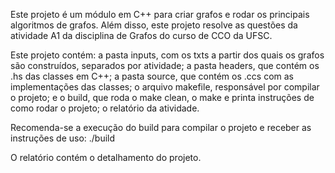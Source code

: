 Este projeto é um módulo em C++ para criar grafos e rodar os principais algoritmos de grafos.
Além disso, este projeto resolve as questões da atividade A1 da disciplina de Grafos do curso de CCO da UFSC.

Este projeto contém: a pasta inputs, com os txts a partir dos quais os grafos são construídos, separados por atividade;
a pasta headers, que contém os .hs das classes em C++;
a pasta source, que contém os .ccs com as implementações das classes;
o arquivo makefile, responsável por compilar o projeto;
e o build, que roda o make clean, o make e printa instruções de como rodar o projeto;
o relatório da atividade.

Recomenda-se a execução do build para compilar o projeto e receber as instruções de uso:
./build

O relatório contém o detalhamento do projeto.